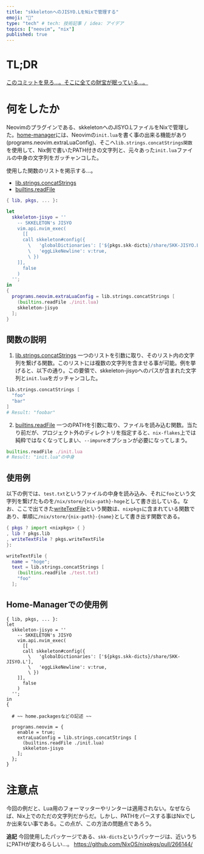 ```yaml
---
title: "skkeletonへのJISYO.LをNixで管理する"
emoji: "🎉"
type: "tech" # tech: 技術記事 / idea: アイデア
topics: ["neovim", "nix"]
published: true
---
```


# TL;DR
[このコミットを見ろ…。そこに全ての財宝が眠っている…。](https://github.com/haruki7049/my_nixos_config/commit/e05e38b8f555ed0b4d6da2183b6ca42a596f74bf)

# 何をしたか
Neovimのプラグインである、skkeletonへのJISYO.LファイルをNixで管理した。[home-manager](https://github.com/nix-community/home-manager)には、Neovimの`init.lua`を書く事の出来る機能があり(programs.neovim.extraLuaConfig)、そこへ`lib.strings.concatStrings関数`を使用して、Nix側で書いたPATH付きの文字列と、元々あった`init.lua`ファイルの中身の文字列をガッチャンコした。

使用した関数のリストを掲示する…。
- [lib.strings.concatStrings](https://nixos.org/manual/nixpkgs/stable/#sec-functions-library-strings)
- [builtins.readFile](https://nix.dev/manual/nix/2.23/language/builtins.html#builtins-readFile)

```nix
{ lib, pkgs, ... }:

let
  skkeleton-jisyo = ''
    -- SKKELETON's JISYO
    vim.api.nvim_exec(
      [[
      call skkeleton#config({
        \   'globalDictionaries': ['${pkgs.skk-dicts}/share/SKK-JISYO.L'],
        \   'eggLikeNewline': v:true,
        \ })
    ]],
      false
    )
  '';
in
{
  programs.neovim.extraLuaConfig = lib.strings.concatStrings [
    (builtins.readFile ./init.lua)
    skkeleton-jisyo
  ];
}
```

## 関数の説明
1. [lib.strings.concatStrings](https://nixos.org/manual/nixpkgs/stable/#sec-functions-library-strings)
一つのリストを引数に取り、そのリスト内の文字列を繋げる関数。このリストには複数の文字列を含ませる事が可能。例を挙げると、以下の通り。この要領で、skkeleton-jisyoへのパスが含まれた文字列と`init.lua`をガッチャンコした。
```nix
lib.strings.concatStrings [
  "foo"
  "bar"
]
# Result: "foobar"
```

2. [builtins.readFile](https://nix.dev/manual/nix/2.23/language/builtins.html#builtins-readFile)
一つのPATHを引数に取り、ファイルを読み込む関数。当たり前だが、プロジェクト外のディレクトリを指定すると、`nix-flakes`上では純粋ではなくなってしまい、`--impure`オプションが必要になってしまう。
```nix
builtins.readFile ./init.lua
# Result: "init.lua"の中身
```

## 使用例
以下の例では、`test.txt`というファイルの中身を読み込み、それに`foo`という文字列を繋げたものを`/nix/store/{nix-path}-hoge`として書き出している。なお、ここで出てきた[writeTextFile](https://ryantm.github.io/nixpkgs/builders/trivial-builders/)という関数は、`nixpkgs`に含まれている関数であり、単順に`/nix/store/{nix-path}-{name}`として書き出す関数である。
```nix
{ pkgs ? import <nixpkgs> { }
, lib ? pkgs.lib
, writeTextFile ? pkgs.writeTextFile
}:

writeTextFile {
  name = "hoge";
  text = lib.strings.concatStrings [
    (builtins.readFile ./test.txt)
    "foo"
  ];
```

## Home-Managerでの使用例
```
{ lib, pkgs, ... }:
let
  skkeleton-jisyo = ''
    -- SKKELETON's JISYO
    vim.api.nvim_exec(
      [[
      call skkeleton#config({
        \   'globalDictionaries': ['${pkgs.skk-dicts}/share/SKK-JISYO.L'],
        \   'eggLikeNewline': v:true,
        \ })
    ]],
      false
    )
  '';
in
{

  # ~~ home.packagesなどの記述 ~~

  programs.neovim = {
    enable = true;
    extraLuaConfig = lib.strings.concatStrings [
      (builtins.readFile ./init.lua)
      skkeleton-jisyo
    ];
  };
}
```

# 注意点
今回の例だと、Lua用のフォーマッターやリンターは適用されない。なぜならば、Nix上でのただの文字列だからだ。しかし、PATHをパースする事はNixでしか出来ない事である。この点が、この方法の問題点であろう。

**追記**
今回使用したパッケージである、`skk-dicts`というパッケージは、近いうちにPATHが変わるらしい…。
https://github.com/NixOS/nixpkgs/pull/266144/
